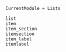 ```@meta
CurrentModule = Lists
```

```@docs
list
item
item_section
itemsection
item_label
itemlabel
```
